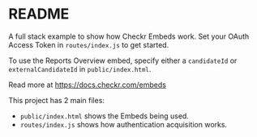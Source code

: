# README

A full stack example to show how Checkr Embeds work. Set your OAuth Access Token in `routes/index.js` to get started.

To use the Reports Overview embed, specify either a `candidateId` or `externalCandidateId` in `public/index.html`.

Read more at https://docs.checkr.com/embeds

This project has 2 main files:

- `public/index.html` shows the Embeds being used.
- `routes/index.js` shows how authentication acquisition works.
